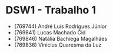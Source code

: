# DSW1 - Trabalho 1

- (769744) André Luís Rodrigues Júnior
- (769841) Lucas Machado Cid
- (769846) Natália Bachiega Magalhães
- (769836) Vinicius Quaresma da Luz
